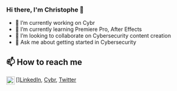 ### Hi there, I'm Christophe 👋

- 🔭 I’m currently working on Cybr
- 🌱 I’m currently learning Premiere Pro, After Effects
- 👯 I’m looking to collaborate on Cybersecurity content creation
- 💬 Ask me about getting started in Cybersecurity

## 📫 How to reach me 
[<img align="left" alt="Christophe Limpalair | LinkedIn" width="22px" src="https://cdn.jsdelivr.net/npm/simple-icons@v3/icons/linkedin.svg" />][LinkedIn](https://www.linkedin.com/in/christophelimpalair/), [Cybr](https://cybr.com/contact), [Twitter](https://twitter.com/christophelimp])
